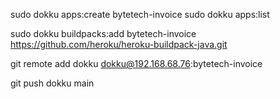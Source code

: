 sudo dokku apps:create bytetech-invoice
sudo dokku apps:list

sudo dokku buildpacks:add bytetech-invoice https://github.com/heroku/heroku-buildpack-java.git

git remote add dokku dokku@192.168.68.76:bytetech-invoice

git push dokku main
